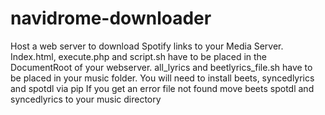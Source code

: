 # navidrome-downloader
Host a web server to download Spotify links to your Media Server.
Index.html, execute.php and script.sh have to be placed in the DocumentRoot of your webserver.
all_lyrics and beetlyrics_file.sh have to be placed in your music folder.
You will need to install beets, syncedlyrics and spotdl via pip
If you get an error file not found move beets spotdl and syncedlyrics to your music directory
